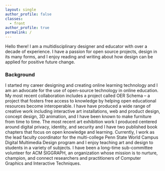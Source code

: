 ```yaml
---
layout: single
author_profile: false
classes:
  - front
author_profile: true
permalink: /
---
```

Hello there! I am a multidisciplinary designer and educator with over a decade of experience. I have a passion for open source projects, design in its many forms, and I enjoy reading and writing about how design can be applied for positive future change.

### Background

I started my career designing and creating online learning technology and I am an advocate for the use of open-source technology in online education. My most recent collaboration includes a project called OER Schema – a project that fosters free access to knowledge by helping open educational resources become interoperable. I have have produced a wide range of creative work including interactive art installations, web and product design, concept design, 3D animation, and I have been known to make furniture from time to time. The most recent art exhibition work I produced centered around digital privacy, identity, and security and I have two published book chapters that focus on open knowledge and learning. Currently, I work as the lead faculty coordinator for the multi-college Penn State World Campus Digital Multimedia Design program and I enjoy teaching art and design to students in a variety of subjects. I have been a long-time sub-committee volunteer for ACM SIGGRAPH, an organization whose mission is to nurture, champion, and connect researchers and practitioners of Computer Graphics and Interactive Techniques.
